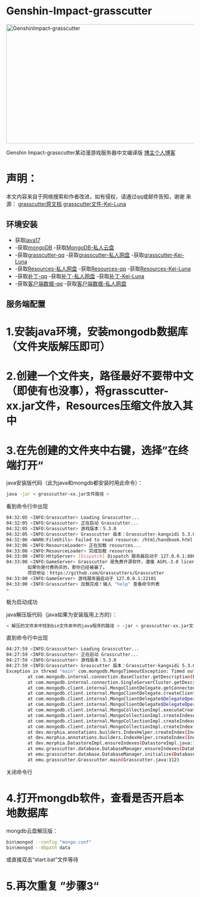 # Genshin-Impact-grasscutter

<img src="https://socialify.git.ci/woailulu/GenshinImpact-grasscutter/image?description=1&font=KoHo&forks=1&issues=1&language=1&name=1&owner=1&pattern=Solid&pulls=1&stargazers=1&theme=Auto" alt="GenshinImpact-grasscutter" width="640" height="320" />

Genshin Impact-grasscutter某动漫游戏服务器中文编译版
[博主个人博客](https://home.kangxidi.asia)

# 声明：

本文内容来自于网络搜索和作者改进，如有侵权，请通过qq或邮件告知，谢谢
来源：
[grasscutter原文档](https://github.com/Grasscutters/Grasscutter)
[grasscutter文件-Kei-Luna](https://github.com/Kei-Luna/LunaGC_5.3.0)

## 环境安装

* 获取[java17](https://www.oracle.com/java/technologies/javase/jdk17-archive-downloads.html)
* -获取[mongoDB](https://www.mongodb.com/try/download/community)
  -获取[MongoDB-私人云盘](https://pan.kangxidi.shop)
* -获取[grasscutter-qq](https://qm.qq.com/q/vhqJ7UfWxO)
  -获取[grasscutter-私人网盘](https://pan.kangxidi.shop)
  -获取[grasscutter-Kei-Luna](https://github.com/Kei-Luna)
* -获取[Resources-私人网盘](https://pan.kangxidi.shop)
  -获取[Resources-qq](https://qm.qq.com/q/vhqJ7UfWxO)
  -获取[Resources-Kei-Luna](https://github.com/Kei-Luna)
* -获取[补丁-qq](https://qm.qq.com/q/vhqJ7UfWxO)
  -获取[补丁-私人网盘](https://pan.kangxidi.shop)
  -获取[补丁-Kei-Luna](https://github.com/Kei-Luna)
 * -获取[客户端数据-qq](https://qm.qq.com/q/vhqJ7UfWxO)
   -获取[客户端数据-私人网盘](https://pan.kangxidi.shop)

## 服务端配置

# 1.安装java环境，安装mongodb数据库（文件夹版解压即可）

# 2.创建一个文件夹，路径最好不要带中文（即使有也没事），将grasscutter-xx.jar文件，Resources压缩文件放入其中

# 3.在先创建的文件夹中右键，选择”在终端打开“

java安装版代码（此为java和mongdb都安装时用此命令）：

```bash
java -jar < grasscutter-xx.jar文件路径 >
```

看到命令行中出现

```bash
04:32:05 <INFO:Grasscutter> Loading Grasscutter...
04:32:05 <INFO:Grasscutter> 正在启动 Grasscutter...
04:32:05 <INFO:Grasscutter> 游戏版本：5.3.0
04:32:05 <INFO:Grasscutter> Grasscutter 版本：Grasscutter-kangxidi 5.3.0
04:32:06 <WARN:FileUtils> Failed to read resource: /html/handbook.html
04:32:06 <INFO:ResourceLoader> 正在加载 resources...
04:33:00 <INFO:ResourceLoader> 完成加载 resources
04:33:00 <INFO:HttpServer> [Dispatch] Dispatch 服务器启动于 127.0.0.1:8088
04:33:00 <INFO:GameServer> Grasscutter 是免费开源软件，遵循 AGPL-3.0 license。
        如果你是付费购买的，那你已经被骗了。
        项目地址：https://github.com/Grasscutters/Grasscutter
04:33:00 <INFO:GameServer> 游戏服务器启动于 127.0.0.1:22101
04:33:00 <INFO:Grasscutter> 加载完成！输入 "help" 查看命令列表
>
```

极为启动成功

java解压版代码（java如果为安装版用上方的）：

```bash
< 解压的文件夹中找到bin文件夹中的java程序的路径 > -jar < grasscutter-xx.jar文件路径 >
```

直到命令行中出现

```bash
04:27:59 <INFO:Grasscutter> Loading Grasscutter...
04:27:59 <INFO:Grasscutter> 正在启动 Grasscutter...
04:27:59 <INFO:Grasscutter> 游戏版本：5.3.0
04:27:59 <INFO:Grasscutter> Grasscutter 版本：Grasscutter-kangxidi 5.3.0
Exception in thread "main" com.mongodb.MongoTimeoutException: Timed out after 30000 ms while waiting to connect. Client view of cluster state is {type=UNKNOWN, servers=[{address=localhost:27017, type=UNKNOWN, state=CONNECTING, exception={com.mongodb.MongoSocketOpenException: Exception opening socket}, caused by {java.net.ConnectException: Connection refused: no further information}}]
        at com.mongodb.internal.connection.BaseCluster.getDescription(BaseCluster.java:177)
        at com.mongodb.internal.connection.SingleServerCluster.getDescription(SingleServerCluster.java:41)
        at com.mongodb.client.internal.MongoClientDelegate.getConnectedClusterDescription(MongoClientDelegate.java:127)
        at com.mongodb.client.internal.MongoClientDelegate.createClientSession(MongoClientDelegate.java:87)
        at com.mongodb.client.internal.MongoClientDelegate$DelegateOperationExecutor.getClientSession(MongoClientDelegate.java:258)
        at com.mongodb.client.internal.MongoClientDelegate$DelegateOperationExecutor.execute(MongoClientDelegate.java:182)
        at com.mongodb.client.internal.MongoCollectionImpl.executeCreateIndexes(MongoCollectionImpl.java:847)
        at com.mongodb.client.internal.MongoCollectionImpl.createIndexes(MongoCollectionImpl.java:830)
        at com.mongodb.client.internal.MongoCollectionImpl.createIndexes(MongoCollectionImpl.java:825)
        at com.mongodb.client.internal.MongoCollectionImpl.createIndex(MongoCollectionImpl.java:810)
        at dev.morphia.annotations.builders.IndexHelper.createIndex(IndexHelper.java:220)
        at dev.morphia.annotations.builders.IndexHelper.createIndex(IndexHelper.java:210)
        at dev.morphia.DatastoreImpl.ensureIndexes(DatastoreImpl.java:186)
        at emu.grasscutter.database.DatabaseManager.ensureIndexes(DatabaseManager.java:78)
        at emu.grasscutter.database.DatabaseManager.initialize(DatabaseManager.java:57)
        at emu.grasscutter.Grasscutter.main(Grasscutter.java:112)
```

关闭命令行

# 4.打开mongdb软件，查看是否开启本地数据库

mongdb云盘解压版：

```bash
bin\mongod --config "mongo.conf"
bin\mongod --dbpath data
```

或直接双击“start.bat”文件等待

# 5.再次重复 ”步骤3“

